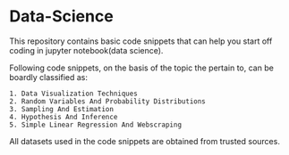 # Data-Science
This repository contains basic code snippets that can help you start off coding in jupyter notebook(data science).

Following code snippets, on the basis of the topic the pertain to, can be boardly classified as:

    1. Data Visualization Techniques
    2. Random Variables And Probability Distributions
    3. Sampling And Estimation
    4. Hypothesis And Inference
    5. Simple Linear Regression And Webscraping
    
 All datasets used in the code snippets are obtained from trusted sources.
